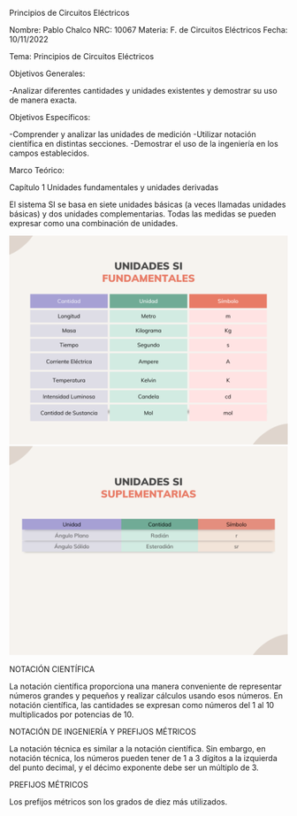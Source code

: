 Principios de Circuitos Eléctricos

Nombre: Pablo Chalco   NRC: 10067  Materia: F. de Circuitos Eléctricos   Fecha: 10/11/2022  

Tema: Principios de Circuitos Eléctricos

Objetivos Generales: 

-Analizar diferentes cantidades y unidades existentes y demostrar su uso de manera exacta.

Objetivos Específicos:

-Comprender y analizar las unidades de medición
-Utilizar notación científica en distintas secciones.
-Demostrar el uso de la ingeniería en los campos establecidos.

Marco Teórico:

Capítulo 1
Unidades fundamentales y unidades derivadas

El sistema SI se basa en siete unidades básicas (a veces llamadas unidades básicas) y dos unidades complementarias. Todas las medidas se pueden expresar como una combinación de unidades.

![](https://github.com/phchalco/Tarea1/blob/main/1.png)
![](https://github.com/phchalco/Tarea1/blob/main/2.png)

NOTACIÓN CIENTÍFICA

La notación científica proporciona una manera conveniente de representar números grandes y pequeños y realizar cálculos usando esos números. En notación científica, las cantidades se expresan como números del 1 al 10 multiplicados por potencias de 10.

NOTACIÓN DE INGENIERÍA Y PREFIJOS MÉTRICOS

La notación técnica es similar a la notación científica. Sin embargo, en notación técnica, los números pueden tener de 1 a 3 dígitos a la izquierda del punto decimal, y el décimo exponente debe ser un múltiplo de 3.

PREFIJOS MÉTRICOS

Los prefijos métricos son los grados de diez más utilizados.



